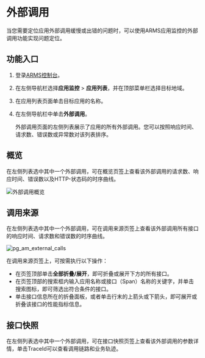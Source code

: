 # 外部调用

当您需要定位应用外部调用缓慢或出错的问题时，可以使用ARMS应用监控的外部调用功能实现问题定位。

## 功能入口

1.  登录[ARMS控制台](https://arms.console.aliyun.com/#/home)。

2.  在左侧导航栏选择**应用监控** \> **应用列表**，并在顶部菜单栏选择目标地域。

3.  在应用列表页面单击目标应用的名称。

4.  在左侧导航栏中单击**外部调用**。

    外部调用页面的左侧列表展示了应用的所有外部调用。您可以按照响应时间、请求数、错误数或异常数对该列表排序。


## 概览

在左侧列表选中其中一个外部调用，可在概览页签上查看该外部调用的请求数、响应时间、错误数以及HTTP-状态码的时序曲线。

![外部调用概览](https://static-aliyun-doc.oss-accelerate.aliyuncs.com/assets/img/zh-CN/5452636061/p185227.png)

## 调用来源

在左侧列表选中其中一个外部调用，可在调用来源页签上查看该外部调用所有接口的响应时间、请求数和错误数的时序曲线。

![pg_am_external_calls](https://static-aliyun-doc.oss-accelerate.aliyuncs.com/assets/img/zh-CN/5452636061/p82848.png)

在调用来源页签上，可按需执行以下操作：

-   在页签顶部单击**全部折叠/展开**，即可折叠或展开下方的所有接口。
-   在页签顶部的搜索框内输入应用名称或接口（Span）名称的关键字，并单击搜索图标，即可筛选出符合条件的接口。
-   单击接口信息所在的折叠面板，或者单击行末的上箭头或下箭头，即可展开或折叠该接口的性能指标信息。

## 接口快照

在左侧列表选中其中一个外部调用，可在接口快照页签上查看该外部调用的参数详情，单击TraceId可以查看调用链路和业务轨迹。

